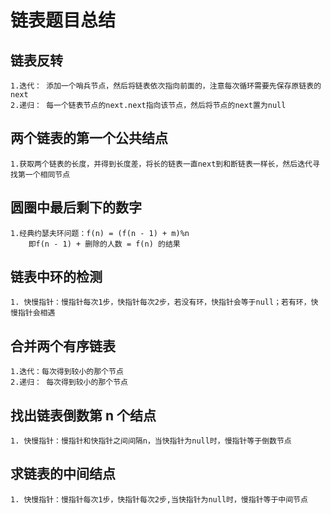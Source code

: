 # 链表题目总结

## 链表反转

    1.迭代： 添加一个哨兵节点，然后将链表依次指向前面的，注意每次循环需要先保存原链表的next
    2.递归： 每一个链表节点的next.next指向该节点，然后将节点的next置为null

## 两个链表的第一个公共结点

    1.获取两个链表的长度，并得到长度差，将长的链表一直next到和断链表一样长，然后迭代寻找第一个相同节点

## 圆圈中最后剩下的数字

    1.经典约瑟夫环问题：f(n) = (f(n - 1) + m)%n
        即f(n - 1) + 删除的人数 = f(n) 的结果

## 链表中环的检测

    1. 快慢指针：慢指针每次1步，快指针每次2步，若没有环，快指针会等于null；若有环，快慢指针会相遇

## 合并两个有序链表

    1.迭代：每次得到较小的那个节点
    2.递归： 每次得到较小的那个节点

## 找出链表倒数第 n 个结点

    1. 快慢指针：慢指针和快指针之间间隔n，当快指针为null时，慢指针等于倒数节点

## 求链表的中间结点

    1. 快慢指针：慢指针每次1步，快指针每次2步,当快指针为null时，慢指针等于中间节点
